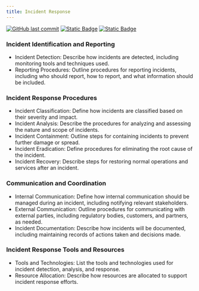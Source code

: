 ```yaml
---
title: Incident Response
---
```

[![GitHub last commit][commitbadge]][commits]
[![Static Badge](https://img.shields.io/badge/Revision_History-gray?logo=searxng&logoColor=ffffff)][commits]
[![Static Badge](https://img.shields.io/badge/Approved-darkgreen?logo=ticktick&logoColor=ffffff)][commits]

<!--bodytext-->
### Incident Identification and Reporting
* Incident Detection: Describe how incidents are detected, including monitoring tools and techniques used.
* Reporting Procedures: Outline procedures for reporting incidents, including who should report, how to report, and what information should be included.
### Incident Response Procedures
* Incident Classification: Define how incidents are classified based on their severity and impact.
* Incident Analysis: Describe the procedures for analyzing and assessing the nature and scope of incidents.
* Incident Containment: Outline steps for containing incidents to prevent further damage or spread.
* Incident Eradication: Define procedures for eliminating the root cause of the incident.
* Incident Recovery: Describe steps for restoring normal operations and services after an incident.
### Communication and Coordination
* Internal Communication: Define how internal communication should be managed during an incident, including notifying relevant stakeholders.
* External Communication: Outline procedures for communicating with external parties, including regulatory bodies, customers, and partners, as needed.
* Incident Documentation: Describe how incidents will be documented, including maintaining records of actions taken and decisions made.
### Incident Response Tools and Resources
* Tools and Technologies: List the tools and technologies used for incident detection, analysis, and response.
* Resource Allocation: Describe how resources are allocated to support incident response efforts.

<!--ref links -->
[commitbadge]: https://img.shields.io/github/last-commit/jluufigma/grc-docs?path=gov%2Fir.md&logo=figma&logoColor=white&label=last%20updated&color=darkgreen
[commits]: https://github.com/jluufigma/grc-docs/commits/main/gov/ir.md